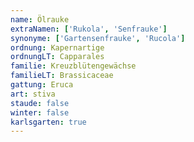 ```yaml
---
name: Ölrauke
extraNamen: ['Rukola', 'Senfrauke']
synonyme: ['Gartensenfrauke', 'Rucola']
ordnung: Kapernartige
ordnungLT: Capparales
familie: Kreuzblütengewächse
familieLT: Brassicaceae
gattung: Eruca
art: stiva
staude: false
winter: false
karlsgarten: true
---
```

